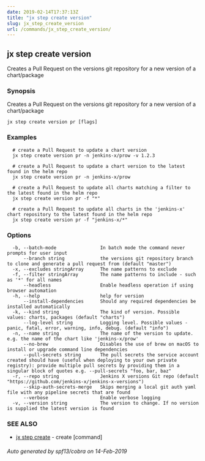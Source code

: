 ```yaml
---
date: 2019-02-14T17:37:13Z
title: "jx step create version"
slug: jx_step_create_version
url: /commands/jx_step_create_version/
---
```

## jx step create version

Creates a Pull Request on the versions git repository for a new version of a chart/package

### Synopsis

Creates a Pull Request on the versions git repository for a new version of a chart/package

```
jx step create version pr [flags]
```

### Examples

```
  # create a Pull Request to update a chart version
  jx step create version pr -n jenkins-x/prow -v 1.2.3
  
  # create a Pull Request to update a chart version to the latest found in the helm repo
  jx step create version pr -n jenkins-x/prow
  
  # create a Pull Request to update all charts matching a filter to the latest found in the helm repo
  jx step create version pr -f "*"
  
  # create a Pull Request to update all charts in the 'jenkins-x' chart repository to the latest found in the helm repo
  jx step create version pr -f "jenkins-x/*"
```

### Options

```
  -b, --batch-mode                In batch mode the command never prompts for user input
      --branch string             the versions git repository branch to clone and generate a pull request from (default "master")
  -x, --excludes stringArray      The name patterns to exclude
  -f, --filter stringArray        The name patterns to include - such as '*' for all names
      --headless                  Enable headless operation if using browser automation
  -h, --help                      help for version
      --install-dependencies      Should any required dependencies be installed automatically
  -k, --kind string               The kind of version. Possible values: charts, packages (default "charts")
      --log-level string          Logging level. Possible values - panic, fatal, error, warning, info, debug. (default "info")
  -n, --name string               The name of the version to update. e.g. the name of the chart like 'jenkins-x/prow'
      --no-brew                   Disables the use of brew on macOS to install or upgrade command line dependencies
      --pull-secrets string       The pull secrets the service account created should have (useful when deploying to your own private registry): provide multiple pull secrets by providing them in a singular block of quotes e.g. --pull-secrets "foo, bar, baz"
  -r, --repo string               Jenkins X versions Git repo (default "https://github.com/jenkins-x/jenkins-x-versions")
      --skip-auth-secrets-merge   Skips merging a local git auth yaml file with any pipeline secrets that are found
      --verbose                   Enable verbose logging
  -v, --version string            The version to change. If no version is supplied the latest version is found
```

### SEE ALSO

* [jx step create](/commands/jx_step_create/)	 - create [command]

###### Auto generated by spf13/cobra on 14-Feb-2019
